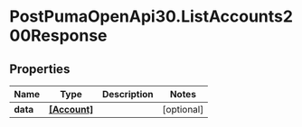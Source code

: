 # PostPumaOpenApi30.ListAccounts200Response

## Properties

Name | Type | Description | Notes
------------ | ------------- | ------------- | -------------
**data** | [**[Account]**](Account.md) |  | [optional] 


